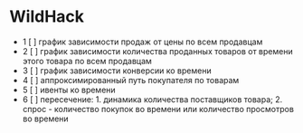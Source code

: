 # WildHack

- 1 [ ] график зависимости продаж от цены по всем продавцам
- 2 [ ] график зависимости количества проданных товаров от времени этого товара по всем продавцам
- 3 [ ] график зависимости конверсии ко времени
- 4 [ ] аппроксимированный путь покупателя по товарам
- 5 [ ] ивенты ко времени
- 6 [ ] пересечение: 1. динамика количества поставщиков товара; 2. спрос - количество покупок во времени или количество просмотров во времени

